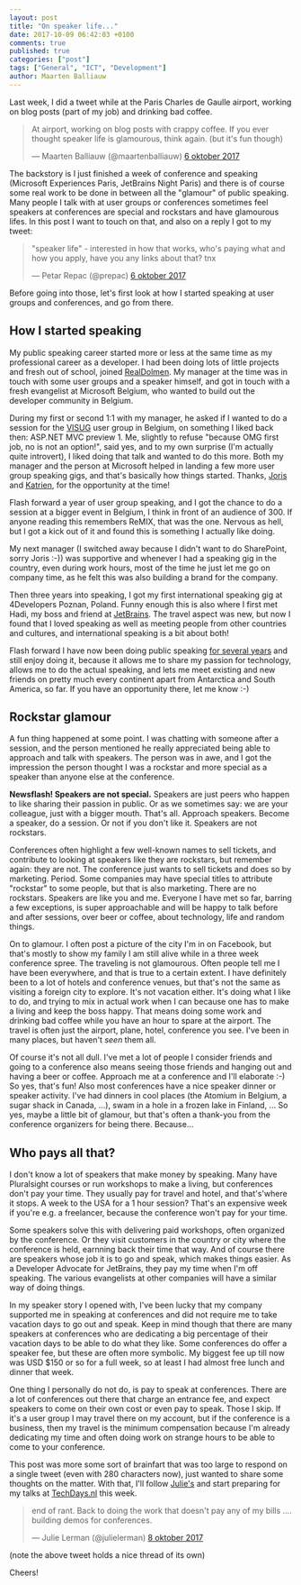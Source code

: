 ```yaml
---
layout: post
title: "On speaker life..."
date: 2017-10-09 06:42:03 +0100
comments: true
published: true
categories: ["post"]
tags: ["General", "ICT", "Development"]
author: Maarten Balliauw
---
```


Last week, I did a tweet while at the Paris Charles de Gaulle airport, working on blog posts (part of my job) and drinking bad coffee.

<blockquote class="twitter-tweet" data-lang="nl"><p lang="en" dir="ltr">At airport, working on blog posts with crappy coffee. If you ever thought speaker life is glamourous, think again. (but it&#39;s fun though)</p>&mdash; Maarten Balliauw (@maartenballiauw) <a href="https://twitter.com/maartenballiauw/status/916191768709943296?ref_src=twsrc%5Etfw">6 oktober 2017</a></blockquote>
<script async src="//platform.twitter.com/widgets.js" charset="utf-8"></script>

The backstory is I just finished a week of conference and speaking (Microsoft Experiences Paris, JetBrains Night Paris) and there is of course some real work to be done in between all the "glamour" of public speaking. Many people I talk with at user groups or conferences sometimes feel speakers at conferences are special and rockstars and have glamourous lifes. In this post I want to touch on that, and also on a reply I got to my tweet:

<blockquote class="twitter-tweet" data-lang="nl"><p lang="en" dir="ltr">&quot;speaker life&quot; - interested in how that works, who&#39;s paying what and how you apply, have you any links about that? tnx</p>&mdash; Petar Repac (@prepac) <a href="https://twitter.com/prepac/status/916209204372869120?ref_src=twsrc%5Etfw">6 oktober 2017</a></blockquote>
<script async src="//platform.twitter.com/widgets.js" charset="utf-8"></script>

Before going into those, let's first look at how I started speaking at user groups and conferences, and go from there.

## How I started speaking

My public speaking career started more or less at the same time as my professional career as a developer. I had been doing lots of little projects and fresh out of school, joined [RealDolmen](http://www.realdolmen.com). My manager at the time was in touch with some user groups and a speaker himself, and got in touch with a fresh evangelist at Microsoft Belgium, who wanted to build out the developer community in Belgium.

During my first or second 1:1 with my manager, he asked if I wanted to do a session for the [VISUG](http://www.visug.be) user group in Belgium, on something I liked back then: ASP.NET MVC preview 1. Me, slightly to refuse "because OMG first job, no is not an option!", said yes, and to my own surprise (I'm actually quite introvert), I liked doing that talk and wanted to do this more. Both my manager and the person at Microsoft helped in landing a few more user group speaking gigs, and that's basically how things started. Thanks, [Joris](https://twitter.com/jopxtwits) and [Katrien](https://twitter.com/katriendg), for the opportunity at the time!

Flash forward a year of user group speaking, and I got the chance to do a session at a bigger event in Belgium, I think in front of an audience of 300. If anyone reading this remembers ReMIX, that was the one. Nervous as hell, but I got a kick out of it and found this is something I actually like doing.

My next manager (I switched away because I didn't want to do SharePoint, sorry Joris :-)) was supportive and whenever I had a speaking gig in the country, even during work hours, most of the time he just let me go on company time, as he felt this was also building a brand for the company.

Then three years into speaking, I got my first international speaking gig at 4Developers Poznan, Poland. Funny enough this is also where I first met Hadi, my boss and friend at [JetBrains](https://www.jetbrains.com). The travel aspect was new, but now I found that I loved speaking as well as meeting people from other countries and cultures, and international speaking is a bit about both!

Flash forward I have now been doing public speaking [for several years](https://blog.maartenballiauw.be/talks-presentations.html) and still enjoy doing it, because it allows me to share my passion for technology, allows me to do the actual speaking, and lets me meet existing and new friends on pretty much every continent apart from Antarctica and South America, so far. If you have an opportunity there, let me know :-)

## Rockstar glamour

A fun thing happened at some point. I was chatting with someone after a session, and the person mentioned he really appreciated being able to approach and talk with speakers. The person was in awe, and I got the impression the person thought I was a rockstar and more special as a speaker than anyone else at the conference.

**Newsflash! Speakers are not special.** Speakers are just peers who happen to like sharing their passion in public. Or as we sometimes say: we are your colleague, just with a bigger mouth. That's all. Approach speakers. Become a speaker, do a session. Or not if you don't like it. Speakers are not rockstars.

Conferences often highlight a few well-known names to sell tickets, and contribute to looking at speakers like they are rockstars, but remember again: they are not. The conference just wants to sell tickets and does so by marketing. Period. Some companies may have special titles to attribute "rockstar" to some people, but that is also marketing. There are no rockstars. Speakers are like you and me. Everyone I have met so far, barring a few exceptions, is super approachable and will be happy to talk before and after sessions, over beer or coffee, about technology, life and random things.

On to glamour. I often post a picture of the city I'm in on Facebook, but that's mostly to show my family I am still alive while in a three week conference spree. The traveling is not glamourous. Often people tell me I have been everywhere, and that is true to a certain extent. I have definitely been to a lot of hotels and conference venues, but that's not the same as visiting a foreign city to explore. It's not vacation either. It's doing what I like to do, and trying to mix in actual work when I can because one has to make a living and keep the boss happy. That means doing some work and drinking bad coffee while you have an hour to spare at the airport. The travel is often just the airport, plane, hotel, conference you see. I've been in many places, but haven't *seen* them all.

Of course it's not all dull. I've met a lot of people I consider friends and going to a conference also means seeing those friends and hanging out and having a beer or coffee. Approach me at a conference and I'll elaborate :-) So yes, that's fun! Also most conferences have a nice speaker dinner or speaker activity. I've had dinners in cool places (the Atomium in Belgium, a sugar shack in Canada, ...), swam in a hole in a frozen lake in Finland, ... So yes, maybe a little bit of glamour, but that's often a thank-you from the conference organizers for being there. Because...

## Who pays all that?

I don't know a lot of speakers that make money by speaking. Many have Pluralsight courses or run workshops to make a living, but conferences don't pay your time. They usually pay for travel and hotel, and that's'where it stops. A week to the USA for a 1 hour session? That's an expensive week if you're e.g. a freelancer, because the conference won't pay for your time.

Some speakers solve this with delivering paid workshops, often organized by the conference. Or they visit customers in the country or city where the conference is held, earnning back their time that way. And of course there are speakers whose job it is to go and speak, which makes things easier. As a Developer Advocate for JetBrains, they pay my time when I'm off speaking. The various evangelists at other companies will have a similar way of doing things.

In my speaker story I opened with, I've been lucky that my company supported me in speaking at conferences and did not require me to take vacation days to go out and speak. Keep in mind though that there are many speakers at conferences who are dedicating a big percentage of their vacation days to be able to do what they like. Some conferences do offer a speaker fee, but these are often more symbolic. My biggest fee up till now was USD $150 or so for a full week, so at least I had almost free lunch and dinner that week.

One thing I personally do not do, is pay to speak at conferences. There are a lot of conferences out there that charge an entrance fee, and expect speakers to come on their own cost or even pay to speak. Those I skip. If it's a user group I may travel there on my account, but if the conference is a business, then my travel is the minimum compensation because I'm already dedicating my time and often doing work on strange hours to be able to come to your conference.

This post was more some sort of brainfart that was too large to respond on a single tweet (even with 280 characters now), just wanted to share some thoughts on the matter. With that, I'll follow [Julie's](https://www.twitter.com/julielerman) and start preparing for my talks at [TechDays.nl](https://www.techdays.nl) this week.

<blockquote class="twitter-tweet" data-lang="nl"><p lang="en" dir="ltr">end of rant. Back to doing the work that doesn&#39;t pay any of my bills .... building demos for conferences.</p>&mdash; Julie Lerman (@julielerman) <a href="https://twitter.com/julielerman/status/917014861078499328?ref_src=twsrc%5Etfw">8 oktober 2017</a></blockquote>
<script async src="//platform.twitter.com/widgets.js" charset="utf-8"></script>

(note the above tweet holds a nice thread of its own)

Cheers!